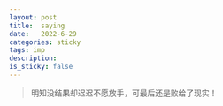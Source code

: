 ```yaml
---
layout: post
title:  saying
date:   2022-6-29
categories: sticky
tags: imp
description:
is_sticky: false
---
```


> 明知没结果却迟迟不愿放手，可最后还是败给了现实！
